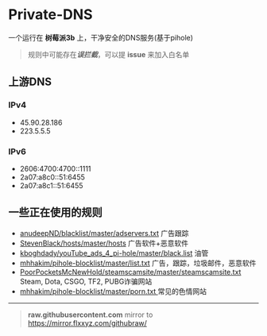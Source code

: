 # Private-DNS

一个运行在 **树莓派3b** 上，干净安全的DNS服务(基于pihole)

> 规则中可能存在***误拦截***，可以提 **issue** 来加入白名单

## 上游DNS

### IPv4

- 45.90.28.186
- 223.5.5.5

### IPv6
- 2606:4700:4700::1111
- 2a07:a8c0::51:6455
- 2a07:a8c1::51:6455

## 一些正在使用的规则

- [anudeepND/blacklist/master/adservers.txt](https://raw.githubusercontent.com/anudeepND/blacklist/master/adservers.txt) 广告跟踪
- [StevenBlack/hosts/master/hosts](https://raw.githubusercontent.com/StevenBlack/hosts/master/hosts) 广告软件+恶意软件
- [kboghdady/youTube_ads_4_pi-hole/master/black.list](https://raw.githubusercontent.com/kboghdady/youTube_ads_4_pi-hole/master/black.list) 油管
- [mhhakim/pihole-blocklist/master/list.txt](https://raw.githubusercontent.com/mhhakim/pihole-blocklist/master/list.txt) 广告，跟踪，垃圾邮件，恶意软件
- [PoorPocketsMcNewHold/steamscamsite/master/steamscamsite.txt](https://raw.githubusercontent.com/PoorPocketsMcNewHold/steamscamsite/master/steamscamsite.txt) Steam, Dota, CSGO, TF2, PUBG诈骗网站
- [mhhakim/pihole-blocklist/master/porn.txt
](https://raw.githubusercontent.com/mhhakim/pihole-blocklist/master/porn.txt) 常见的色情网站

---

> **raw.githubusercontent.com** mirror to https://mirror.flxxyz.com/githubraw/
